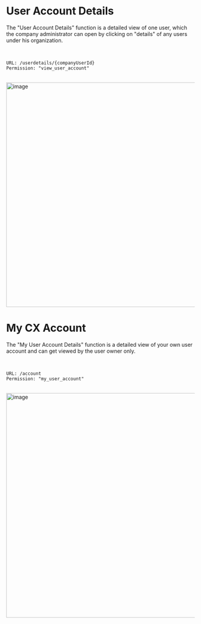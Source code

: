# User Account Details

The "User Account Details" function is a detailed view of one user, which the company administrator can open by clicking on "details" of any users under his organization.

<br>

    URL: /userdetails/{companyUserId}
    Permission: "view_user_account"

<br>

<img width="600" alt="image" src="https://user-images.githubusercontent.com/94133633/210897202-cc27a5a9-b507-4d86-ba54-9647a13abb37.png">

# My CX Account

The "My User Account Details" function is a detailed view of your own user account and can get viewed by the user owner only.

<br>

    URL: /account
    Permission: "my_user_account"

<br>

<img width="600" alt="image" src="https://user-images.githubusercontent.com/94133633/210897270-5c3ce5b5-1f60-4370-97ab-8c360af52abe.png">

